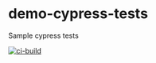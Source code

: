 # demo-cypress-tests
Sample cypress tests

[![ci-build](https://github.com/spnraju/demo-cypress-tests/actions/workflows/ci-build.yml/badge.svg)](https://github.com/spnraju/demo-cypress-tests/actions/workflows/ci-build.yml)